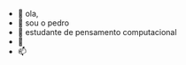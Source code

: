 - 👋 ola, 
- 👀 sou o pedro
- 🌱 estudante de pensamento computacional
- 💞️ 
- 📫 

<!---
Pedr301425/Pedr301425 is a ✨ special ✨ repository because its `README.md` (this file) appears on your GitHub profile.
You can click the Preview link to take a look at your changes.
--->

